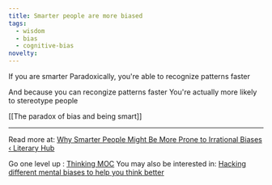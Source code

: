 ```yaml
---
title: Smarter people are more biased
tags:
  - wisdom
  - bias
  - cognitive-bias
novelty:
---
```


If you are smarter
Paradoxically, you're able to recognize patterns faster

And because you can recongize patterns faster
You're actually more likely to stereotype people

[[The paradox of bias and being smart]]

----

Read more at: [Why Smarter People Might Be More Prone to Irrational Biases ‹ Literary Hub](https://lithub.com/why-smarter-people-might-be-more-prone-to-irrational-biases/)

Go one level up : [Thinking MOC](Maps/Thinking%20MOC.md)
You may also be interested in: [Hacking different mental biases to help you think better](Notes/Hacking%20different%20mental%20biases%20to%20help%20you%20think%20better.md)

